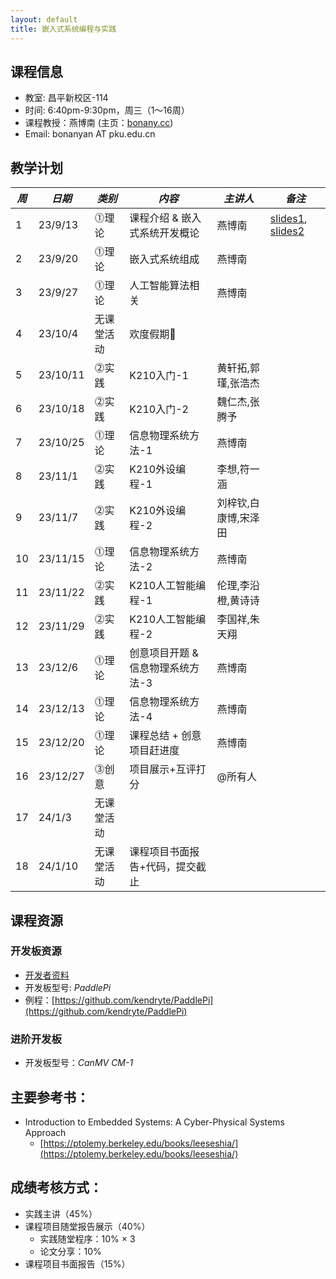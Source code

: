 ```yaml
---
layout: default
title: 嵌入式系统编程与实践
---
```


## 课程信息

- 教室:	昌平新校区-114
- 时间:	6:40pm-9:30pm，周三（1～16周）
- 课程教授：燕博南 (主页：[bonany.cc](https://bonany.cc))
- Email:	bonanyan AT pku.edu.cn  

## 教学计划

| *周* | *日期*   | *类别*     | *内容*                            | *主讲人*             | *备注*                                                                 |
| ---- | -------- | ---------- | --------------------------------- | -------------------- | ---------------------------------------------------------------------- |
| 1    | 23/9/13  | ⓵理论     | 课程介绍 & 嵌入式系统开发概论     | 燕博南               | [slides1](/assets/lec/L1_Intro.pdf), [slides2](/assets/lec/L2_CPS.pdf) |
| 2    | 23/9/20  | ⓵理论     | 嵌入式系统组成                    | 燕博南               |                                                                        |
| 3    | 23/9/27  | ⓵理论     | 人工智能算法相关                  | 燕博南               |                                                                        |
| 4    | 23/10/4  | 无课堂活动 | 欢度假期🥳                       |                      |                                                                        |
| 5    | 23/10/11 | ⓶实践     | K210入门-1                        | 黄轩拓,郭瑾,张浩杰   |                                                                        |
| 6    | 23/10/18 | ⓶实践     | K210入门-2                        | 魏仁杰,张腾予        |                                                                        |
| 7    | 23/10/25 | ⓵理论     | 信息物理系统方法-1                | 燕博南               |                                                                        |
| 8    | 23/11/1  | ⓶实践     | K210外设编程-1                    | 李想,符一涵          |                                                                        |
| 9    | 23/11/7  | ⓶实践     | K210外设编程-2                    | 刘梓钦,白康博,宋泽田 |                                                                        |
| 10   | 23/11/15 | ⓵理论     | 信息物理系统方法-2                | 燕博南               |                                                                        |
| 11   | 23/11/22 | ⓶实践     | K210人工智能编程-1                | 伦理,李沿橙,黄诗诗   |                                                                        |
| 12   | 23/11/29 | ⓶实践     | K210人工智能编程-2                | 李国祥,朱天翔        |                                                                        |
| 13   | 23/12/6  | ⓵理论     | 创意项目开题 & 信息物理系统方法-3 | 燕博南               |                                                                        |
| 14   | 23/12/13 | ⓵理论     | 信息物理系统方法-4                | 燕博南               |                                                                        |
| 15   | 23/12/20 | ⓵理论     | 课程总结 + 创意项目赶进度         | 燕博南               |                                                                        |
| 16   | 23/12/27 | ⓷创意     | 项目展示+互评打分                 | @所有人              |                                                                        |
| 17   | 24/1/3   | 无课堂活动 |                                   |                      |                                                                        |
| 18   | 24/1/10  | 无课堂活动 | 课程项目书面报告+代码，提交截止   |                      |                                                                        |


## 课程资源

### 开发板资源  

- [开发者资料](/assets/doc/K210开发资料给客户_20221008.7z)
- 开发板型号: _PaddlePi_ 
- 例程：[https://github.com/kendryte/PaddlePi](https://github.com/kendryte/PaddlePi)

### 进阶开发板

- 开发板型号：_CanMV CM-1_

## 主要参考书：

- Introduction to Embedded Systems: A Cyber-Physical Systems Approach
  - [https://ptolemy.berkeley.edu/books/leeseshia/](https://ptolemy.berkeley.edu/books/leeseshia/)

## 成绩考核方式：

- 实践主讲（45%）
- 课程项目随堂报告展示（40%）
  - 实践随堂程序：10% × 3
  - 论文分享：10%
- 课程项目书面报告（15%）
